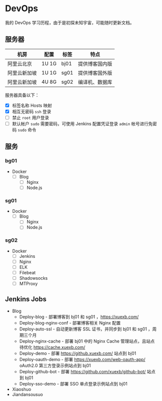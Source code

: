 # DevOps
我的 DevOps 学习历程，由于是初探未知宇宙，可能随时更新文档。

## 服务器

机房 | 配置 | 标签 | 特点
--- | --- | --- | ---
阿里云北京 | 1U 1G | bj01 | 提供博客国内版
阿里云新加坡 | 1U 1G | sg01 | 提供博客国外版
阿里云新加坡 | 4U 8G | sg02 | 编译机、数据库

服务器具备以下：

- [x] 标签名称 Hosts 映射
- [x] 相互无密码 `ssh` 登录
- [ ] 禁止 `root` 用户登录
- [ ] 默认帐户 `sudo` 需要密码，可使用 Jenkins 配置凭证登录 `admin` 帐号进行免密码 `sudo` 命令

## 服务

### bg01
- Docker
    - [ ] Blog
        - [ ] Nginx
        - [ ] Node.js

### sg01
- Docker
    - [ ] Blog
        - [ ] Nginx
        - [ ] Node.js

### sg02

- Docker
    - [ ] Jenkins
    - [ ] Nginx
    - [ ] ELK
    - [ ] Filebeat
    - [ ] Shadowsocks
    - [ ] MTProxy

## Jenkins Jobs

- Blog
    - Deploy-blog - 部署博客到 bj01 和 sg01 ，<https://xuexb.com/>
    - Deploy-blog-nginx-conf - 部署博客相关 Nginx 配置
    - Deploy-auto-ssl - 自动更新博客 SSL 证书，并同步到 bj01 和 sg01 ，周期三个月
    - Deploy-nginx-cache - 部署 bj01 中的 Nginx Cache 管理站点，且站点待优化 <https://cache.xuexb.com/>
    - Deploy-demo - 部署 <https://github.xuexb.com/> 站点到 bj01
    - Deploy-oauth-demo - 部署 <https://xuexb.com/web-oauth-app/> oAuth2.0 第三方登录示例站点到 bj01
    - Deploy-github-bot - 部署 <https://github.com/xuexb/github-bot/> 站点到 bj01
    - Deploy-sso-demo - 部署 SSO 单点登录示例站点到 bj01
- Xiaoshuo
- Jiandansousuo
